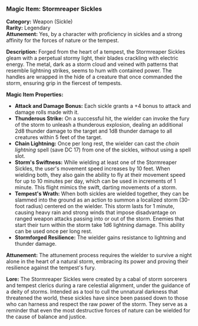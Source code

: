 ### Magic Item: Stormreaper Sickles

**Category:** Weapon (Sickle)  
**Rarity:** Legendary  
**Attunement:** Yes, by a character with proficiency in sickles and a strong affinity for the forces of nature or the tempest.

**Description:** Forged from the heart of a tempest, the Stormreaper Sickles gleam with a perpetual stormy light, their blades crackling with electric energy. The metal, dark as a storm cloud and veined with patterns that resemble lightning strikes, seems to hum with contained power. The handles are wrapped in the hide of a creature that once commanded the storm, ensuring grip in the fiercest of tempests.

**Magic Item Properties:**

- **Attack and Damage Bonus:** Each sickle grants a +4 bonus to attack and damage rolls made with it.
- **Thunderous Strike:** On a successful hit, the wielder can invoke the fury of the storm to unleash a thunderous explosion, dealing an additional 2d8 thunder damage to the target and 1d8 thunder damage to all creatures within 5 feet of the target.
- **Chain Lightning:** Once per long rest, the wielder can cast the _chain lightning_ spell (save DC 17) from one of the sickles, without using a spell slot.
- **Storm's Swiftness:** While wielding at least one of the Stormreaper Sickles, the user's movement speed increases by 10 feet. When wielding both, they also gain the ability to fly at their movement speed for up to 10 minutes per day, which can be used in increments of 1 minute. This flight mimics the swift, darting movements of a storm.
- **Tempest's Wrath:** When both sickles are wielded together, they can be slammed into the ground as an action to summon a localized storm (30-foot radius) centered on the wielder. This storm lasts for 1 minute, causing heavy rain and strong winds that impose disadvantage on ranged weapon attacks passing into or out of the storm. Enemies that start their turn within the storm take 1d6 lightning damage. This ability can be used once per long rest.
- **Stormforged Resilience:** The wielder gains resistance to lightning and thunder damage.

**Attunement:** The attunement process requires the wielder to survive a night alone in the heart of a natural storm, embracing its power and proving their resilience against the tempest's fury.

**Lore:** The Stormreaper Sickles were created by a cabal of storm sorcerers and tempest clerics during a rare celestial alignment, under the guidance of a deity of storms. Intended as a tool to cull the unnatural darkness that threatened the world, these sickles have since been passed down to those who can harness and respect the raw power of the storm. They serve as a reminder that even the most destructive forces of nature can be wielded for the cause of balance and justice.